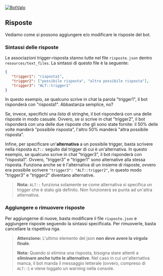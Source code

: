 [![BotValo](https://github.com/giumanuz/Bot_valo/actions/workflows/python-app.yml/badge.svg?branch=main)](https://github.com/giumanuz/Bot_valo/actions/workflows/python-app.yml)

## Risposte

Vediamo come si possono aggiungere e/o modificare le risposte del bot.

### Sintassi delle risposte
Le associazioni trigger-risposta stanno tutte nel file `risposte.json` dentro `resources/text_files`.
La sintassi di questo file è la seguente:
```json
{
   "trigger1": "risposta1",
   "trigger2": ["possibile risposta", "altra possibile risposta"],
   "trigger3": "ALT::trigger1"
}
```
In questo esempio, se qualcuno scrive in chat la parola "trigger1", il bot risponderà con "risposta1".
Abbastanza semplice, no?

Se, invece, specifichi una *lista* di stringhe, il bot risponderà con una delle
risposte in modo casuale. Ovvero, se si scrive in chat "trigger2", il bot risponderà con una delle due
risposte che gli sono state fornite: il 50% delle volte manderà "possibile risposta", l'altro 50% manderà
"altra possibile risposta".

Infine, per specificare un'**alternativa** a un possibile trigger, basta scrivere nella risposta `ALT::`
seguito dal trigger di cui è un'alternativa. In questo esempio, se qualcuno scrive in chat "trigger3",
il bot risponderà con "risposta1". Ovvero, "trigger3" e "trigger1" sono alternative alla stessa risposta.
Funziona anche se è l'alternativa di un insieme di risposte, ovvero era possibile scrivere
`"trigger3": "ALT::trigger2"`, in questo modo "trigger3" e "*trigger2*" diventano alternative.

> **Nota:** `ALT::` funziona solamente se come alternativa si specifica un trigger che è stato già definito.
> Non funzionerà se punta ad un'altra alternativa.

### Aggiungere o rimuovere risposte

Per aggiungerne di nuove, basta modificare il file `risposte.json` e aggiungere risposte seguendo la
sintassi specificata. Per rimuoverle, basta cancellare la rispettiva riga. 

> **Attenzione:** L'ultimo elemento del json **non deve avere la
virgola finale**.
> 
> **Nota:** Quando si elimina una risposta, bisogna stare attenti a **eliminare anche tutte le
> alternative**. Nel caso in cui un'alternativa manca, il bot manda il messaggio letterale
> (ovvero, compreso di `ALT::`) e viene loggato un warning nella console.
